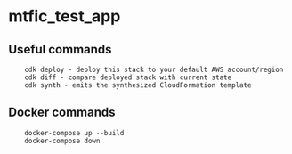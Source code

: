 # mtfic_test_app

## Useful commands
        cdk deploy - deploy this stack to your default AWS account/region
        cdk diff - compare deployed stack with current state
        cdk synth - emits the synthesized CloudFormation template

## Docker commands
        docker-compose up --build
        docker-compose down
